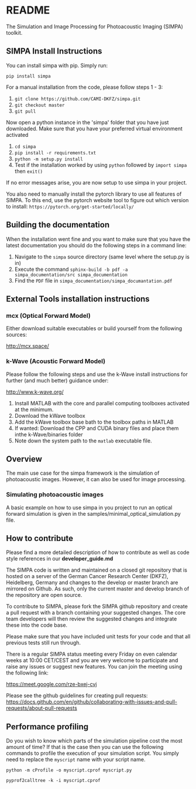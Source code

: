 # README

The Simulation and Image Processing for Photoacoustic Imaging (SIMPA) toolkit.

## SIMPA Install Instructions

You can install simpa with pip. Simply run:

`pip install simpa`

For a manual installation from the code, please follow steps 1 - 3:

1. `git clone https://github.com/CAMI-DKFZ/simpa.git`
2. `git checkout master`
3. `git pull`

Now open a python instance in the 'simpa' folder that you have just downloaded. Make sure that you have your preferred
virtual environment activated
1. `cd simpa`
2. `pip install -r requirements.txt`
3. `python -m setup.py install`
4. Test if the installation worked by using `python` followed by `import simpa` then `exit()`

If no error messages arise, you are now setup to use simpa in your project.

You also need to manually install the pytorch library to use all features of SIMPA.
To this end, use the pytorch website tool to figure out which version to install:
`https://pytorch.org/get-started/locally/`

## Building the documentation

When the installation went fine and you want to make sure that you have the latest documentation
you should do the following steps in a command line:

1. Navigate to the `simpa` source directory (same level where the setup.py is in)
2. Execute the command `sphinx-build -b pdf -a simpa_documentation/src simpa_documentation`
3. Find the `PDF` file in `simpa_documentation/simpa_documantation.pdf`

## External Tools installation instructions

### mcx (Optical Forward Model)

Either download suitable executables or build yourself from the following sources:

http://mcx.space/

### k-Wave (Acoustic Forward Model)

Please follow the following steps and use the k-Wave install instructions 
for further (and much better) guidance under:

http://www.k-wave.org/

1. Install MATLAB with the core and parallel computing toolboxes activated at the minimum.
2. Download the kWave toolbox
3. Add the kWave toolbox base bath to the toolbox paths in MATLAB
4. If wanted: Download the CPP and CUDA binary files and place them inthe k-Wave/binaries folder
5. Note down the system path to the `matlab` executable file.

## Overview

The main use case for the simpa framework is the simulation of photoacoustic images.
However, it can also be used for image processing.

### Simulating photoacoustic images

A basic example on how to use simpa in you project to run an optical forward simulation is given in the 
samples/minimal_optical_simulation.py file.

## How to contribute

Please find a more detailed description of how to contribute as well as code style references in our **developer_guide.md**

The SIMPA code is written and maintained on a closed git repository that is hosted on a server
of the German Cancer Research Center (DKFZ), Heidelberg, Germany and changes to the develop or master branch are mirrored on Github.
As such, only the current master and develop branch of the repository are open source.

To contribute to SIMPA, please fork the SIMPA github repository and create a pull request with a branch containing your 
suggested changes. The core team developers will then review the suggested changes and integrate these into the code 
base.

Please make sure that you have included unit tests for your code and that all previous tests still run through.

There is a regular SIMPA status meeting every Friday on even calendar weeks at 10:00 CET/CEST and you are very welcome to participate and
raise any issues or suggest new features. You can join the meeting using the following link:

https://meet.google.com/rze-bxej-cvj

Please see the github guidelines for creating pull requests: https://docs.github.com/en/github/collaborating-with-issues-and-pull-requests/about-pull-requests


## Performance profiling

Do you wish to know which parts of the simulation pipeline cost the most amount of time? 
If that is the case then you can use the following commands to profile the execution of your simulation script.
You simply need to replace the `myscript` name with your script name.

`python -m cProfile -o myscript.cprof myscript.py`

`pyprof2calltree -k -i myscript.cprof`